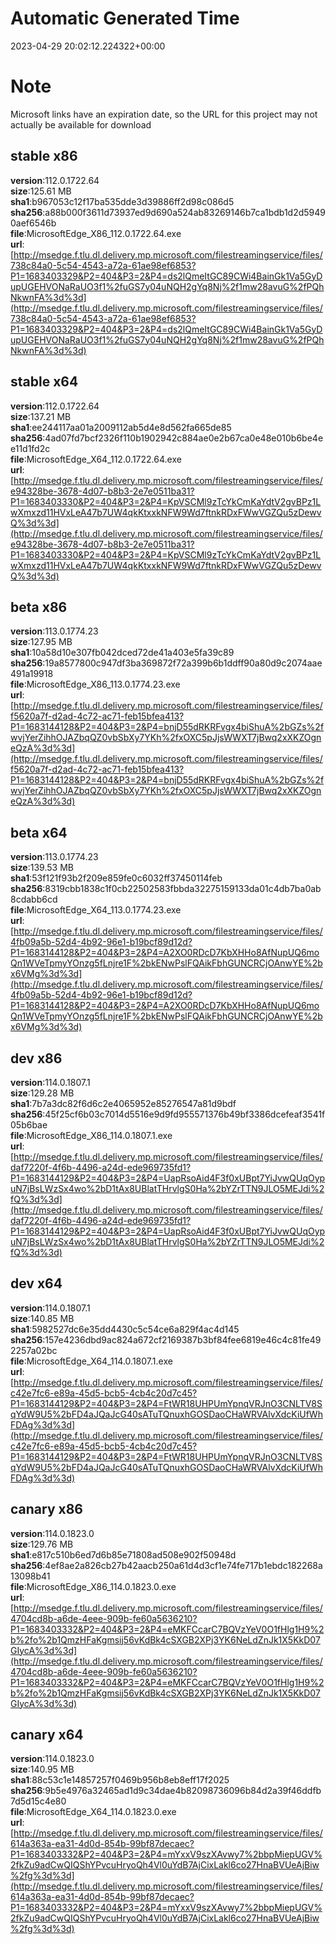 # Automatic Generated Time
2023-04-29 20:02:12.224322+00:00

# Note
Microsoft links have an expiration date, so the URL for this project may not actually be available for download

## stable x86
**version**:112.0.1722.64  
**size**:125.61 MB  
**sha1**:b967053c12f17ba535dde3d39886ff2d98c086d5  
**sha256**:a88b000f3611d73937ed9d690a524ab83269146b7ca1bdb1d2d59490aef6546b  
**file**:MicrosoftEdge_X86_112.0.1722.64.exe  
**url**:[http://msedge.f.tlu.dl.delivery.mp.microsoft.com/filestreamingservice/files/738c84a0-5c54-4543-a72a-61ae98ef6853?P1=1683403329&P2=404&P3=2&P4=ds2lQmeItGC89CWi4BainGk1Va5GyDupUGEHVONaRaUO3f1%2fuGS7y04uNQH2gYq8Nj%2f1mw28avuG%2fPQhNkwnFA%3d%3d](http://msedge.f.tlu.dl.delivery.mp.microsoft.com/filestreamingservice/files/738c84a0-5c54-4543-a72a-61ae98ef6853?P1=1683403329&P2=404&P3=2&P4=ds2lQmeItGC89CWi4BainGk1Va5GyDupUGEHVONaRaUO3f1%2fuGS7y04uNQH2gYq8Nj%2f1mw28avuG%2fPQhNkwnFA%3d%3d)  

## stable x64
**version**:112.0.1722.64  
**size**:137.21 MB  
**sha1**:ee244117aa01a2009112ab5d4e8d562fa665de85  
**sha256**:4ad07fd7bcf2326f110b1902942c884ae0e2b67ca0e48e010b6be4ee11d1fd2c  
**file**:MicrosoftEdge_X64_112.0.1722.64.exe  
**url**:[http://msedge.f.tlu.dl.delivery.mp.microsoft.com/filestreamingservice/files/e94328be-3678-4d07-b8b3-2e7e0511ba31?P1=1683403330&P2=404&P3=2&P4=KpVSCMl9zTcYkCmKaYdtV2gvBPz1LwXmxzd11HVxLeA47b7UW4qkKtxxkNFW9Wd7ftnkRDxFWwVGZQu5zDewvQ%3d%3d](http://msedge.f.tlu.dl.delivery.mp.microsoft.com/filestreamingservice/files/e94328be-3678-4d07-b8b3-2e7e0511ba31?P1=1683403330&P2=404&P3=2&P4=KpVSCMl9zTcYkCmKaYdtV2gvBPz1LwXmxzd11HVxLeA47b7UW4qkKtxxkNFW9Wd7ftnkRDxFWwVGZQu5zDewvQ%3d%3d)  

## beta x86
**version**:113.0.1774.23  
**size**:127.95 MB  
**sha1**:10a58d10e307fb042dced72de41a403e5fa39c89  
**sha256**:19a8577800c947df3ba369872f72a399b6b1ddff90a80d9c2074aae491a19918  
**file**:MicrosoftEdge_X86_113.0.1774.23.exe  
**url**:[http://msedge.f.tlu.dl.delivery.mp.microsoft.com/filestreamingservice/files/f5620a7f-d2ad-4c72-ac71-feb15bfea413?P1=1683144128&P2=404&P3=2&P4=bnjD55dRKRFvgx4biShuA%2bGZs%2fwvjYerZihhOJAZbqQZ0vbSbXy7YKh%2fxOXC5pJjsWWXT7jBwq2xXKZOgneQzA%3d%3d](http://msedge.f.tlu.dl.delivery.mp.microsoft.com/filestreamingservice/files/f5620a7f-d2ad-4c72-ac71-feb15bfea413?P1=1683144128&P2=404&P3=2&P4=bnjD55dRKRFvgx4biShuA%2bGZs%2fwvjYerZihhOJAZbqQZ0vbSbXy7YKh%2fxOXC5pJjsWWXT7jBwq2xXKZOgneQzA%3d%3d)  

## beta x64
**version**:113.0.1774.23  
**size**:139.53 MB  
**sha1**:53f121f93b2f209e859fe0c6032ff37450114feb  
**sha256**:8319cbb1838c1f0cb22502583fbbda32275159133da01c4db7ba0ab8cdabb6cd  
**file**:MicrosoftEdge_X64_113.0.1774.23.exe  
**url**:[http://msedge.f.tlu.dl.delivery.mp.microsoft.com/filestreamingservice/files/4fb09a5b-52d4-4b92-96e1-b19bcf89d12d?P1=1683144128&P2=404&P3=2&P4=A2XO0RDcD7KbXHHo8AfNupUQ6moQn1WVeTpmyYOnzg5fLnjre1F%2bkENwPslFQAikFbhGUNCRCjOAnwYE%2bx6VMg%3d%3d](http://msedge.f.tlu.dl.delivery.mp.microsoft.com/filestreamingservice/files/4fb09a5b-52d4-4b92-96e1-b19bcf89d12d?P1=1683144128&P2=404&P3=2&P4=A2XO0RDcD7KbXHHo8AfNupUQ6moQn1WVeTpmyYOnzg5fLnjre1F%2bkENwPslFQAikFbhGUNCRCjOAnwYE%2bx6VMg%3d%3d)  

## dev x86
**version**:114.0.1807.1  
**size**:129.28 MB  
**sha1**:7b7a3dc82f6d6c2e4065952e85276547a81d9bdf  
**sha256**:45f25cf6b03c7014d5516e9d9fd955571376b49bf3386dcefeaf3541f05b6bae  
**file**:MicrosoftEdge_X86_114.0.1807.1.exe  
**url**:[http://msedge.f.tlu.dl.delivery.mp.microsoft.com/filestreamingservice/files/daf7220f-4f6b-4496-a24d-ede969735fd1?P1=1683144129&P2=404&P3=2&P4=UapRsoAid4F3f0xUBpt7YiJvwQUqOypuN7jBsLWzSx4wo%2bD1tAx8UBlatTHrvlgS0Ha%2bYZrTTN9JLO5MEJdi%2fQ%3d%3d](http://msedge.f.tlu.dl.delivery.mp.microsoft.com/filestreamingservice/files/daf7220f-4f6b-4496-a24d-ede969735fd1?P1=1683144129&P2=404&P3=2&P4=UapRsoAid4F3f0xUBpt7YiJvwQUqOypuN7jBsLWzSx4wo%2bD1tAx8UBlatTHrvlgS0Ha%2bYZrTTN9JLO5MEJdi%2fQ%3d%3d)  

## dev x64
**version**:114.0.1807.1  
**size**:140.85 MB  
**sha1**:5982527dc6e35dd4430c5c54ce6a829f4ac4d145  
**sha256**:157e4236dbd9ac824a672cf2169387b3bf84fee6819e46c4c81fe492257a02bc  
**file**:MicrosoftEdge_X64_114.0.1807.1.exe  
**url**:[http://msedge.f.tlu.dl.delivery.mp.microsoft.com/filestreamingservice/files/c42e7fc6-e89a-45d5-bcb5-4cb4c20d7c45?P1=1683144129&P2=404&P3=2&P4=FtWR18UHPUmYpnqVRJnO3CNLTV8SqYdW9U5%2bFD4aJQaJcG40sATuTQnuxhGOSDaoCHaWRVAlvXdcKiUfWhFDAg%3d%3d](http://msedge.f.tlu.dl.delivery.mp.microsoft.com/filestreamingservice/files/c42e7fc6-e89a-45d5-bcb5-4cb4c20d7c45?P1=1683144129&P2=404&P3=2&P4=FtWR18UHPUmYpnqVRJnO3CNLTV8SqYdW9U5%2bFD4aJQaJcG40sATuTQnuxhGOSDaoCHaWRVAlvXdcKiUfWhFDAg%3d%3d)  

## canary x86
**version**:114.0.1823.0  
**size**:129.76 MB  
**sha1**:e817c510b6ed7d6b85e71808ad508e902f50948d  
**sha256**:4ef8ae2a826cb27b42aacb250a61d4d3cf1e74fe717b1ebdc182268a13098b41  
**file**:MicrosoftEdge_X86_114.0.1823.0.exe  
**url**:[http://msedge.f.tlu.dl.delivery.mp.microsoft.com/filestreamingservice/files/4704cd8b-a6de-4eee-909b-fe60a5636210?P1=1683403332&P2=404&P3=2&P4=eMKFCcarC7BQVzYeV0O1fHlg1H9%2b%2fo%2b1QmzHFaKgmsij56vKdBk4cSXGB2XPj3YK6NeLdZnJk1X5KkD07GIycA%3d%3d](http://msedge.f.tlu.dl.delivery.mp.microsoft.com/filestreamingservice/files/4704cd8b-a6de-4eee-909b-fe60a5636210?P1=1683403332&P2=404&P3=2&P4=eMKFCcarC7BQVzYeV0O1fHlg1H9%2b%2fo%2b1QmzHFaKgmsij56vKdBk4cSXGB2XPj3YK6NeLdZnJk1X5KkD07GIycA%3d%3d)  

## canary x64
**version**:114.0.1823.0  
**size**:140.95 MB  
**sha1**:88c53c1e14857257f0469b956b8eb8eff17f2025  
**sha256**:9b5e4976a32465ad1d9c34dae4b82098736096b84d2a39f46ddfb7d5d15c4e80  
**file**:MicrosoftEdge_X64_114.0.1823.0.exe  
**url**:[http://msedge.f.tlu.dl.delivery.mp.microsoft.com/filestreamingservice/files/614a363a-ea31-4d0d-854b-99bf87decaec?P1=1683403332&P2=404&P3=2&P4=mYxxV9szXAvwy7%2bbpMiepUGV%2fkZu9adCwQIQShYPvcuHryoQh4Vl0uYdB7AjCixLakl6co27HnaBVUeAjBiw%2fg%3d%3d](http://msedge.f.tlu.dl.delivery.mp.microsoft.com/filestreamingservice/files/614a363a-ea31-4d0d-854b-99bf87decaec?P1=1683403332&P2=404&P3=2&P4=mYxxV9szXAvwy7%2bbpMiepUGV%2fkZu9adCwQIQShYPvcuHryoQh4Vl0uYdB7AjCixLakl6co27HnaBVUeAjBiw%2fg%3d%3d)  

